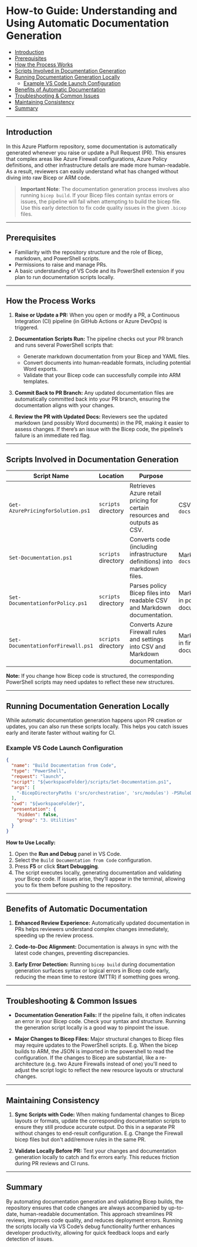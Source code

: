 # How-to Guide: Understanding and Using Automatic Documentation Generation

- [Introduction](#introduction)
- [Prerequisites](#prerequisites)
- [How the Process Works](#how-the-process-works)
- [Scripts Involved in Documentation Generation](#scripts-involved-in-documentation-generation)
- [Running Documentation Generation Locally](#running-documentation-generation-locally)
  - [Example VS Code Launch Configuration](#example-vs-code-launch-configuration)
- [Benefits of Automatic Documentation](#benefits-of-automatic-documentation)
- [Troubleshooting & Common Issues](#troubleshooting--common-issues)
- [Maintaining Consistency](#maintaining-consistency)
- [Summary](#summary)

---

## Introduction

In this Azure Platform repository, some documentation is automatically generated whenever you raise or update a Pull Request (PR). This ensures that complex areas like Azure Firewall configurations, Azure Policy definitions, and other infrastructure details are made more human-readable. As a result, reviewers can easily understand what has changed without diving into raw Bicep or ARM code.

> **Important Note**: The documentation generation process involves also running `bicep build`. If your Bicep files contain syntax errors or issues, the pipeline will fail when attempting to build the bicep file. Use this early detection to fix code quality issues in the given `.bicep` files.

---

## Prerequisites

- Familiarity with the repository structure and the role of Bicep, markdown, and PowerShell scripts.
- Permissions to raise and manage PRs.
- A basic understanding of VS Code and its PowerShell extension if you plan to run documentation scripts locally.

---

## How the Process Works

1. **Raise or Update a PR:**
   When you open or modify a PR, a Continuous Integration (CI) pipeline (in GitHub Actions or Azure DevOps) is triggered.

2. **Documentation Scripts Run:**
   The pipeline checks out your PR branch and runs several PowerShell scripts that:
   - Generate markdown documentation from your Bicep and YAML files.
   - Convert documents into human-readable formats, including potential Word exports.
   - Validate that your Bicep code can successfully compile into ARM templates.

3. **Commit Back to PR Branch:**
   Any updated documentation files are automatically committed back into your PR branch, ensuring the documentation aligns with your changes.

4. **Review the PR with Updated Docs:**
   Reviewers see the updated markdown (and possibly Word documents) in the PR, making it easier to assess changes. If there’s an issue with the Bicep code, the pipeline’s failure is an immediate red flag.

---

## Scripts Involved in Documentation Generation

| Script Name                         | Location            | Purpose                                                                             | Output                                   |
|-------------------------------------|---------------------|-------------------------------------------------------------------------------------|-------------------------------------------|
| `Get-AzurePricingforSolution.ps1`   | `scripts` directory | Retrieves Azure retail pricing for certain resources and outputs as CSV.            | CSV files in `docs/wiki/Pricing/`         |
| `Set-Documentation.ps1`             | `scripts` directory | Converts code (including infrastructure definitions) into markdown files.           | Markdown files in `docs/wiki/`            |
| `Set-DocumentationforPolicy.ps1`    | `scripts` directory | Parses policy Bicep files into readable CSV and Markdown documentation.              | Markdown & CSV in policy documentation    |
| `Set-DocumentationforFirewall.ps1`  | `scripts` directory | Converts Azure Firewall rules and settings into CSV and Markdown documentation.      | Markdown & CSV in firewall documentation  |

**Note:** If you change how Bicep code is structured, the corresponding PowerShell scripts may need updates to reflect these new structures.

---

## Running Documentation Generation Locally

While automatic documentation generation happens upon PR creation or updates, you can also run these scripts locally. This helps you catch issues early and iterate faster without waiting for CI.

### Example VS Code Launch Configuration

```json
{
  "name": "Build Documentation from Code",
  "type": "PowerShell",
  "request": "launch",
  "script": "${workspaceFolder}/scripts/Set-Documentation.ps1",
  "args": [
    "-BicepDirectoryPaths ('src/orchestration', 'src/modules') -PSRuleDirectoryPaths ('.ps-rule') -ScriptsDirectoryPaths ('scripts') -PricingCSVFilePaths ('docs/wiki/Pricing') -GitHub"
  ],
  "cwd": "${workspaceFolder}",
  "presentation": {
    "hidden": false,
    "group": "3. Utilities"
  }
}
```

**How to Use Locally:**

1. Open the **Run and Debug** panel in VS Code.
2. Select the `Build Documentation from Code` configuration.
3. Press **F5** or click **Start Debugging**.
4. The script executes locally, generating documentation and validating your Bicep code. If issues arise, they’ll appear in the terminal, allowing you to fix them before pushing to the repository.

---

## Benefits of Automatic Documentation

1. **Enhanced Review Experience:**
   Automatically updated documentation in PRs helps reviewers understand complex changes immediately, speeding up the review process.

2. **Code-to-Doc Alignment:**
   Documentation is always in sync with the latest code changes, preventing discrepancies.

3. **Early Error Detection:**
   Running `bicep build` during documentation generation surfaces syntax or logical errors in Bicep code early, reducing the mean time to restore (MTTR) if something goes wrong.

---

## Troubleshooting & Common Issues

- **Documentation Generation Fails:**
  If the pipeline fails, it often indicates an error in your Bicep code. Check your syntax and structure. Running the generation script locally is a good way to pinpoint the issue.

- **Major Changes to Bicep Files:**
  Major structural changes to Bicep files may require updates to the PowerShell scripts. E.g. When the bicep builds to ARM, the JSON is imported in the powershell to read the configuration. If the changes to Bicep are substantial, like a re-architecture (e.g. two Azure Firewalls instead of one) you'll need to adjust the script logic to reflect the new resource layouts or structural changes.

---

## Maintaining Consistency

1. **Sync Scripts with Code:**
   When making fundamental changes to Bicep layouts or formats, update the corresponding documentation scripts to ensure they still produce accurate output. Do this in a separate PR without changes to end-result configuration. E.g. Change the Firewall bicep files but don't add/remove rules in the same PR.

2. **Validate Locally Before PR:**
   Test your changes and documentation generation locally to catch and fix errors early. This reduces friction during PR reviews and CI runs.

---

## Summary

By automating documentation generation and validating Bicep builds, the repository ensures that code changes are always accompanied by up-to-date, human-readable documentation. This approach streamlines PR reviews, improves code quality, and reduces deployment errors. Running the scripts locally via VS Code’s debug functionality further enhances developer productivity, allowing for quick feedback loops and early detection of issues.
